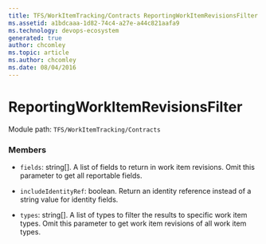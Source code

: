 ```yaml
---
title: TFS/WorkItemTracking/Contracts ReportingWorkItemRevisionsFilter API | Extensions for Azure DevOps Services
ms.assetid: a1bdcaaa-1d82-74c4-a27e-a44c821aafa9
ms.technology: devops-ecosystem
generated: true
author: chcomley
ms.topic: article
ms.author: chcomley
ms.date: 08/04/2016
---
```


# ReportingWorkItemRevisionsFilter

Module path: `TFS/WorkItemTracking/Contracts`

### Members

- `fields`: string[]. A list of fields to return in work item revisions. Omit this parameter to get all reportable fields.

- `includeIdentityRef`: boolean. Return an identity reference instead of a string value for identity fields.

- `types`: string[]. A list of types to filter the results to specific work item types. Omit this parameter to get work item revisions of all work item types.

